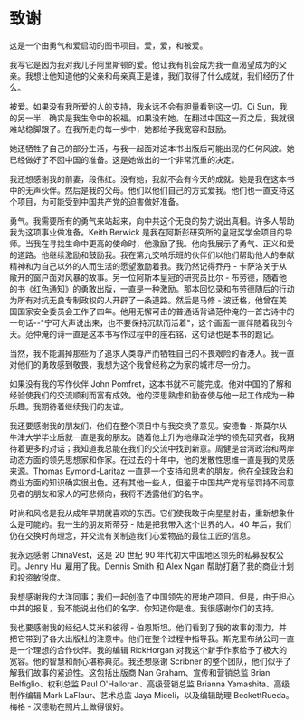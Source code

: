 # 致谢

这是一个由勇气和爱启动的图书项目。爱，爱，和被爱。

我写它是因为我对我儿子阿里斯顿的爱。他让我有机会成为我一直渴望成为的父亲。我想让他知道他的父亲和母亲真正是谁，我们取得了什么成就，我们经历了什么。

被爱。如果没有我所爱的人的支持，我永远不会有胆量看到这一切。Ci Sun，我的另一半，确实是我生命中的祝福。如果没有她，在翻过中国这一页之后，我就很难站稳脚跟了。在我所走的每一步中，她都给予我宽容和鼓励。

她还牺牲了自己的部分生活，与我一起面对这本书出版后可能出现的任何风波。她已经做好了不回中国的准备。这是她做出的一个非常沉重的决定。

我还想感谢我的前妻，段伟红。没有她，我就不会有今天的成就。她是我在这本书中的无声伙伴。然后是我的父母。他们以他们自己的方式爱我。他们也一直支持这个项目，为可能受到中国共产党的迫害做好准备。

勇气。我需要所有的勇气来站起来，向中共这个无良的势力说出真相。许多人帮助我为这项事业做准备。Keith Berwick 是我在阿斯彭研究所的皇冠奖学金项目的导师。当我在寻找生命中更高的使命时，他激励了我。他向我展示了勇气、正义和爱的道路。他继续激励和鼓励我。我在第九交响乐班的伙伴们以他们帮助他人的奉献精神和为自己以外的人而生活的愿望激励着我。我仍然记得乔丹 - 卡萨洛关于从敞开的窗户面对风暴的故事。另一位阿斯本皇冠的研究员比尔 - 布劳德，随着他的书《红色通知》的勇敢出版，一直是一种激励。那本回忆录和布劳德随后的行动为所有对抗无良专制政权的人开辟了一条道路。然后是马修 - 波廷格，他曾在美国国家安全委员会工作了四年。他用无懈可击的普通话背诵范仲淹的一首古诗中的一句话--"宁可大声说出来，也不要保持沉默而活着"，这个画面一直伴随着我到今天。范仲淹的诗一直是这本书写作过程中的座右铭，这句话也是本书的题记。

当然，我不能漏掉那些为了追求人类尊严而牺牲自己的不畏艰险的香港人。我一直对他们的勇敢感到敬畏，我想为这个我曾经称之为家的城市尽一份力。

如果没有我的写作伙伴 John Pomfret，这本书就不可能完成。他对中国的了解和经验使我们的交流顺利而富有成效。他的深思熟虑和勤奋使与他一起工作成为一种乐趣。我期待着继续我们的友谊。

我还要感谢我的朋友们，他们在整个项目中与我交换了意见。安德鲁 - 斯莫尔从牛津大学毕业后就一直是我的朋友。随着他上升为地缘政治学的领先研究者，我期待着更多的对话；我知道我总能在我们的交流中找到新意。周健是台湾政治和两岸动态方面的领先思想家和作家。在过去的十年中，他的发散性思维一直是我的灵感来源。Thomas Eymond-Laritaz 一直是一个支持和思考的朋友。他在全球政治和商业方面的知识确实很出色。还有其他一些人，但鉴于中国共产党有惩罚持不同意见者的朋友和家人的可悲倾向，我将不透露他们的名字。

时尚和风格是我从成年早期就喜欢的东西。它们使我敢于向星星射击，重新想象什么是可能的。我一生的朋友斯蒂芬 - 陆是把我带入这个世界的人。40 年后，我们仍在交换时尚理念，并交流有关制造我们心爱物品的最佳工匠的信息。

我永远感谢 ChinaVest，这是 20 世纪 90 年代初大中国地区领先的私募股权公司。Jenny Hui 雇用了我。Dennis Smith 和 Alex Ngan 帮助打磨了我的商业计划和投资敏锐度。

我想感谢我的大洋同事；我们一起创造了中国领先的房地产项目。但是，由于担心中共的报复，我不能说出他们的名字。你知道你是谁。我很感谢你们的支持。

我也要感谢我的经纪人艾米和彼得 - 伯恩斯坦。他们看到了我的故事的潜力，并把它带到了各大出版社的注意中。他们在整个过程中指导我。斯克里布纳公司一直是一个理想的合作伙伴。我的编辑 RickHorgan 对我这个新手作家给予了极大的宽容。他的智慧和耐心堪称典范。我还想感谢 Scribner 的整个团队，他们似乎了解我们故事的紧迫性。这包括出版商 Nan Graham、宣传和营销总监 Brian Belfiglio、权利总监 Paul O'Halloran、高级营销总监 Brianna Yamashita、高级制作编辑 Mark   LaFlaur、艺术总监 Jaya Miceli，以及编辑助理 BeckettRueda。梅格 - 汉德勒在照片上做得很好。
